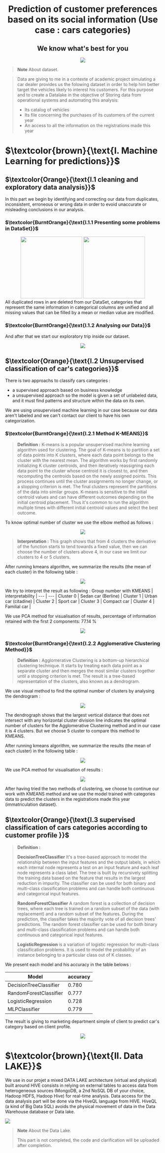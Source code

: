 # 

<h1 align="center">Prediction of customer preferences based on its social information (Use case : cars categories) </h1>
<h2 align="center">We know what's best for you</h2>
<p align="center">
<img src ="https://github.com/BentarHamza/ClientCarPrediction/blob/main/photo/big-data-automotive-industry-header-1.jpg">
</p>

> __Note__
> About dataset.

> Data are giving to me in a contexte of academic project simulating a car dealer provides us the folowing dataset in order to help him better target the vehicles likely to interest his customers. For this purpose and to create a Datalake in the objective of Storing data from operational systems and automating this analysis: 
>- Its catalog of vehicles
>- Its file concerning the purchases of its customers of the current year
> - An access to all the information on the registrations made this year

<h1> $\textcolor{brown}{\text{I. Machine Learning for predictions}}$ </h1>

<h2> $\textcolor{Orange}{\text{I.1 cleaning and exploratory data analysis}}$ </h2>
In this part we begin by identifying and correcting our data from duplicates, inconsistent, erroneous or wrong data in order to evoid unaccurate or misleading conclusions in our analysis.
<h3> $\textcolor{BurntOrange}{\text{I.1.1 Presenting some problems in DataSet}}$ </h3>

<div align="center">
  <img src="https://github.com/BentarHamza/ClientCarPrediction/blob/main/photo/Capture.PNG" width ="200" height = "200" style="display:inline-block;">
  <img src="https://github.com/BentarHamza/ClientCarPrediction/blob/fa6a357ea6733b2c9d0165fb96790d42e93c8095/photo/Age.PNG" width ="200" height = "200" style="display:inline-block;">
</div>
All duplicated rows in are deleted from our DataSet, categories that represent the same information in categorical columns are unified and all missing values that can be filled by a mean or median value are modified. 

<h3> $\textcolor{BurntOrange}{\text{I.1.2 Analysing our Data}}$ </h3>
And after that we start our exploratory trip inside our dataset.

<p align="center">
<img src ="https://github.com/BentarHamza/ClientCarPrediction/blob/main/photo/Financial_capacity.PNG">
</p>



<h2> $\textcolor{Orange}{\text{I.2 Unsupervised classification of car's categories}}$ </h2>

There is two approachs to classify cars categories : 
- a supervised approach based on business knowledge 
- a unsupervised approach so the model is given a set of unlabeled data, and it must find patterns and structure within the data on its own. 

We are using unsupervised machine learning in our case because our data aren't labeled and we can't contact our client to have his own categorization. 

<h3> $\textcolor{BurntOrange}{\text{I.2.1 Method K-MEANS}}$ </h3>

> __Definition :__
> K-means is a popular unsupervised machine learning algorithm used for clustering. The goal of K-means is to partition a set of data points into K clusters, where each data point belongs to the cluster with the nearest mean. The algorithm works by first randomly initializing K cluster centroids, and then iteratively reassigning each data point to the cluster whose centroid it is closest to, and then recomputing the centroids based on the newly assigned points. This process continues until the cluster assignments no longer change, or a stopping criterion is met. The final clusters represent the partitions of the data into similar groups. K-means is sensitive to the initial centroid values and can have different outcomes depending on the initial centroid placement. Thus it's common to run the algorithm multiple times with different initial centroid values and select the best outcome.

To know optimal number of cluster we use the elbow method as follows : 
<p align="center">
<img src ="https://github.com/BentarHamza/ClientCarPrediction/blob/main/photo/ElbowMethode.PNG">
</p>

> __Interpretation :__
> This graph shows that from 4 clusters the derivative of the function starts to tend towards a fixed value, then we can choose the number of clusters above 4, in our case we limit our clusters to 4 or 5 clusters.

After running kmeans algorithm, we summarize the results (the mean of each cluster) in the following table :  
<p align="center">
<img src ="https://github.com/BentarHamza/ClientCarPrediction/blob/main/photo/kmeans.PNG">
</p>

We try to interpret the result as following : 
Group number with KMEANS  |  interpretability  |
--- | --- |
Cluster 0 | Sedan car (Berline) |
Cluster 1 | Urban car (citadine) |
Cluster 2 | Sport car  |
Cluster 3 | Compact car  |
Cluster 4 | Familial car  |

We use PCA method for visualisation of results, percentage of information retained with the first 2 components: 77.14 %

<p align="center">
<img src ="https://github.com/BentarHamza/ClientCarPrediction/blob/main/photo/KMEANS_PCA.PNG">
</p>

<h3> $\textcolor{BurntOrange}{\text{I.2.2 Agglomerative Clustering  Method}}$ </h3>

> __Definition :__
> Agglomerative Clustering is a bottom-up hierarchical clustering technique. It starts by treating each data point as a separate cluster and then merges the most similar clusters together until a stopping criterion is met. The result is a tree-based representation of the clusters, also known as a dendrogram.

We use visual method to find the optimal number of clusters by analysing the dendrogram : 

<p align="center">
<img src ="https://github.com/BentarHamza/ClientCarPrediction/blob/main/photo/dren.PNG">
</p>
The dendrograph shows that the largest vertical distance that does not intersect with any horizontal cluster division line indicates the optimal number of clusters for the Agglomerative Clustering method and in our case it is 4 clusters. But we choose 5 cluster to compare this method to KMEANS. 

After running kmeans algorithm, we summarize the results (the mean of each cluster) in the following table :  


<p align="center">
<img src ="https://github.com/BentarHamza/ClientCarPrediction/blob/main/photo/aglo.PNG">
</p>


We use PCA method for visualisation of results : 


<p align="center">
<img src ="https://github.com/BentarHamza/ClientCarPrediction/blob/main/photo/aglo_PCA.PNG">
</p>

After having tried the two methods of clustering, we choose to continue our work with KMEANS method and we use the model trained with categories data to predict the clusters in the registrations made this year (immatriculation dataset). 

<h2> $\textcolor{Orange}{\text{I.3 supervised classification of cars categories according to customer profile }}$ </h2>

> __Definition :__
> 
> __DecisionTreeClassifier__ It's a tree-based approach to model the relationship between the input features and the output labels, in which each internal node represents a test on an input feature and each leaf node represents a class label. The tree is built by recursively splitting the training data based on the feature that results in the largest reduction in impurity. The classifier can be used for both binary and multi-class classification problems and can handle both continuous and categorical input features.
> 
> __RandomForestClassifier__ A random forest is a collection of decision trees, where each tree is trained on a random subset of the data (with replacement) and a random subset of the features. During the prediction, the classifier takes the majority vote of all decision trees' predictions. The random forest classifier can be used for both binary and multi-class classification problems and can handle both continuous and categorical input features.
> 
> __LogisticRegression__ is a variation of logistic regression for multi-class classification problems. It is used to model the probability of an instance belonging to a particular class out of K classes.

We present each model and his accuracy in the table belows : 

Model  |  accuracy |
--- | --- |
DecisionTreeClassifier | 0.780 |
RandomForestClassifier | 0.777 |
LogisticRegression |  0.728 |
MLPClassifier | 0.779  |

The result is giving to marketing department simple of client to predict car's category based on client profile. 

<p align="center">
<img src ="https://github.com/BentarHamza/ClientCarPrediction/blob/main/photo/result.PNG">
</p>

<h1> $\textcolor{brown}{\text{II. Data LAKE}}$ </h1>

We use in our projet a mixed DATA LAKE architecture  (virtual and physical) built around HIVE consists in relying on external tables to access data from heterogeneous sources (MongoDB, a 2nd NoSQL DB of your choice, Hadoop HDFS, Hadoop Hive) for real-time analysis.  Data access for the data analysis part will be done via the HiveQL language from HIVE.  HiveQL (a kind of Big Data SQL) avoids the physical movement of data in the Data Warehouse database or Data lake.

<img src ="https://github.com/BentarHamza/ClientCarPrediction/blob/main/photo/architecture.PNG">
</p>

> __Note__
> About the Data Lake.
> 
> This part is not completed, the code and clarification will be uploaded after completion. 
